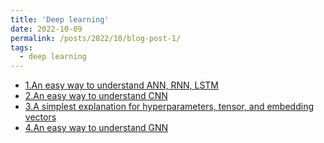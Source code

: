 ```yaml
---
title: 'Deep learning'
date: 2022-10-09
permalink: /posts/2022/10/blog-post-1/
tags:
  - deep learning
---
```

- [1.An easy way to understand ANN, RNN, LSTM](https://blog.csdn.net/Nina_ningning/article/details/127180768)
- [2.An easy way to understand CNN](https://blog.csdn.net/Nina_ningning/article/details/127176181)
- [3.A simplest explanation for hyperparameters, tensor, and embedding vectors](https://blog.csdn.net/Nina_ningning/article/details/127242434)
- [4.An easy way to understand GNN](https://blog.csdn.net/Nina_ningning/article/details/127199877)
